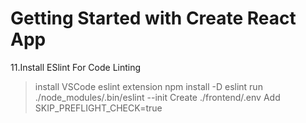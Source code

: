 # Getting Started with Create React App

11.Install ESlint For Code Linting

> install VSCode eslint extension
> npm install -D eslint
> run ./node_modules/.bin/eslint --init
> Create ./frontend/.env
> Add SKIP_PREFLIGHT_CHECK=true
